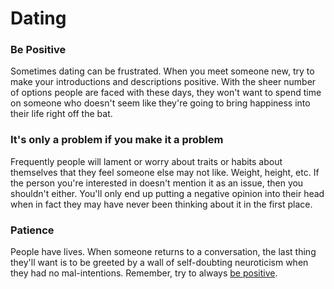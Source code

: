 # Dating

### Be Positive
Sometimes dating can be frustrated. When you meet someone new, try to make your introductions and descriptions positive. With the sheer number of options people are faced with these days, they won't want to spend time on someone who doesn't seem like they're going to bring happiness into their life right off the bat.

### It's only a problem if you make it a problem
Frequently people will lament or worry about traits or habits about themselves that they feel someone else may not like. Weight, height, etc. If the person you're interested in doesn't mention it as an issue, then you shouldn't either. You'll only end up putting a negative opinion into their head when in fact they may have never been thinking about it in the first place.

### Patience
People have lives. When someone returns to a conversation, the last thing they'll want is to be greeted by a wall of self-doubting neuroticism when they had no mal-intentions. Remember, try to always [be positive](#be-positive).
